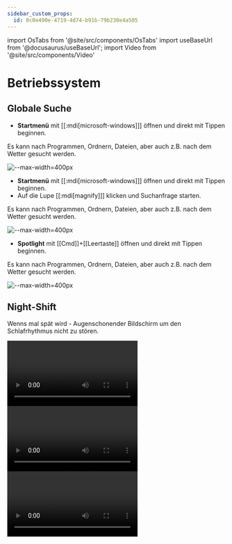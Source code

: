 ```yaml
---
sidebar_custom_props:
  id: 0c0e490e-4719-4d74-b91b-79b230e4a505
---
```

import OsTabs from '@site/src/components/OsTabs'
import useBaseUrl from '@docusaurus/useBaseUrl';
import Video from '@site/src/components/Video'

# Betriebssystem

## Globale Suche

<OsTabs>
  <TabItem value="win11">

- **Startmenü** mit [[:mdi[microsoft-windows]]] öffnen  und direkt mit Tippen beginnen.

Es kann nach Programmen, Ordnern, Dateien, aber auch z.B. nach dem Wetter gesucht werden.

![--max-width=400px](/img/byod-basics/win11/global-search.png)

</TabItem>
  <TabItem value="win10">

- **Startmenü** mit [[:mdi[microsoft-windows]]] öffnen  und direkt mit Tippen beginnen.
- Auf die Lupe [[:mdi[magnify]]] klicken und Suchanfrage starten.

Es kann nach Programmen, Ordnern, Dateien, aber auch z.B. nach dem Wetter gesucht werden.

![--max-width=400px](/img/byod-basics/win/global_search.png)

</TabItem>
<TabItem value="mac">


- **Spotlight** mit [[Cmd]]+[[Leertaste]] öffnen und direkt mit Tippen beginnen.

Es kann nach Programmen, Ordnern, Dateien, aber auch z.B. nach dem Wetter gesucht werden.

![--max-width=400px](/img/byod-basics/osx/global_search.png)
</TabItem>
</OsTabs>

## Night-Shift

Wenns mal spät wird - Augenschonender Bildschirm um den Schlafrhythmus nicht zu stören.

<OsTabs>
  <TabItem value="win11">
    <Video src={useBaseUrl('/img/byod-basics/win11/nightshift.mp4')} />
  </TabItem>
  <TabItem value="win10">
    <Video src={useBaseUrl('/img/byod-basics/win/nightshift.mp4')} />
  </TabItem>
  <TabItem value="mac">
    <Video src={useBaseUrl('/img/byod-basics/osx/nightshift.mp4')} />
  </TabItem>
</OsTabs>
